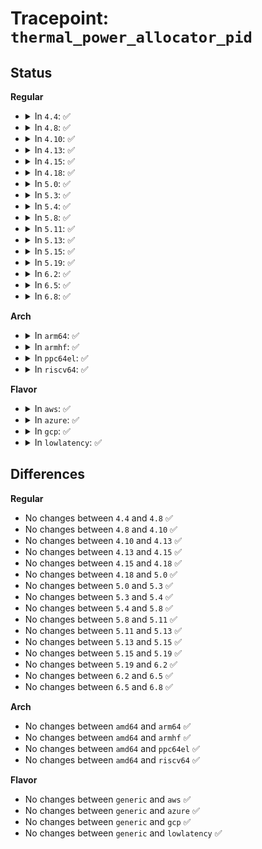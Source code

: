 # Tracepoint: <code>thermal_power_allocator_pid</code>

## Status
<b>Regular</b>
<ul>
<li>
<details>
<summary>In <code>4.4</code>: ✅</summary>

Event:

```c
struct trace_event_raw_thermal_power_allocator_pid {
    struct trace_entry ent;
    int tz_id;
    s32 err;
    s32 err_integral;
    s64 p;
    s64 i;
    s64 d;
    s32 output;
    char __data[0];
};
```
Function:

```c
void trace_event_raw_event_thermal_power_allocator_pid(void *__data, struct thermal_zone_device *tz, s32 err, s32 err_integral, s64 p, s64 i, s64 d, s32 output);
```
</details>
</li>
<li>
<details>
<summary>In <code>4.8</code>: ✅</summary>

Event:

```c
struct trace_event_raw_thermal_power_allocator_pid {
    struct trace_entry ent;
    int tz_id;
    s32 err;
    s32 err_integral;
    s64 p;
    s64 i;
    s64 d;
    s32 output;
    char __data[0];
};
```
Function:

```c
void trace_event_raw_event_thermal_power_allocator_pid(void *__data, struct thermal_zone_device *tz, s32 err, s32 err_integral, s64 p, s64 i, s64 d, s32 output);
```
</details>
</li>
<li>
<details>
<summary>In <code>4.10</code>: ✅</summary>

Event:

```c
struct trace_event_raw_thermal_power_allocator_pid {
    struct trace_entry ent;
    int tz_id;
    s32 err;
    s32 err_integral;
    s64 p;
    s64 i;
    s64 d;
    s32 output;
    char __data[0];
};
```
Function:

```c
void trace_event_raw_event_thermal_power_allocator_pid(void *__data, struct thermal_zone_device *tz, s32 err, s32 err_integral, s64 p, s64 i, s64 d, s32 output);
```
</details>
</li>
<li>
<details>
<summary>In <code>4.13</code>: ✅</summary>

Event:

```c
struct trace_event_raw_thermal_power_allocator_pid {
    struct trace_entry ent;
    int tz_id;
    s32 err;
    s32 err_integral;
    s64 p;
    s64 i;
    s64 d;
    s32 output;
    char __data[0];
};
```
Function:

```c
void trace_event_raw_event_thermal_power_allocator_pid(void *__data, struct thermal_zone_device *tz, s32 err, s32 err_integral, s64 p, s64 i, s64 d, s32 output);
```
</details>
</li>
<li>
<details>
<summary>In <code>4.15</code>: ✅</summary>

Event:

```c
struct trace_event_raw_thermal_power_allocator_pid {
    struct trace_entry ent;
    int tz_id;
    s32 err;
    s32 err_integral;
    s64 p;
    s64 i;
    s64 d;
    s32 output;
    char __data[0];
};
```
Function:

```c
void trace_event_raw_event_thermal_power_allocator_pid(void *__data, struct thermal_zone_device *tz, s32 err, s32 err_integral, s64 p, s64 i, s64 d, s32 output);
```
</details>
</li>
<li>
<details>
<summary>In <code>4.18</code>: ✅</summary>

Event:

```c
struct trace_event_raw_thermal_power_allocator_pid {
    struct trace_entry ent;
    int tz_id;
    s32 err;
    s32 err_integral;
    s64 p;
    s64 i;
    s64 d;
    s32 output;
    char __data[0];
};
```
Function:

```c
void trace_event_raw_event_thermal_power_allocator_pid(void *__data, struct thermal_zone_device *tz, s32 err, s32 err_integral, s64 p, s64 i, s64 d, s32 output);
```
</details>
</li>
<li>
<details>
<summary>In <code>5.0</code>: ✅</summary>

Event:

```c
struct trace_event_raw_thermal_power_allocator_pid {
    struct trace_entry ent;
    int tz_id;
    s32 err;
    s32 err_integral;
    s64 p;
    s64 i;
    s64 d;
    s32 output;
    char __data[0];
};
```
Function:

```c
void trace_event_raw_event_thermal_power_allocator_pid(void *__data, struct thermal_zone_device *tz, s32 err, s32 err_integral, s64 p, s64 i, s64 d, s32 output);
```
</details>
</li>
<li>
<details>
<summary>In <code>5.3</code>: ✅</summary>

Event:

```c
struct trace_event_raw_thermal_power_allocator_pid {
    struct trace_entry ent;
    int tz_id;
    s32 err;
    s32 err_integral;
    s64 p;
    s64 i;
    s64 d;
    s32 output;
    char __data[0];
};
```
Function:

```c
void trace_event_raw_event_thermal_power_allocator_pid(void *__data, struct thermal_zone_device *tz, s32 err, s32 err_integral, s64 p, s64 i, s64 d, s32 output);
```
</details>
</li>
<li>
<details>
<summary>In <code>5.4</code>: ✅</summary>

Event:

```c
struct trace_event_raw_thermal_power_allocator_pid {
    struct trace_entry ent;
    int tz_id;
    s32 err;
    s32 err_integral;
    s64 p;
    s64 i;
    s64 d;
    s32 output;
    char __data[0];
};
```
Function:

```c
void trace_event_raw_event_thermal_power_allocator_pid(void *__data, struct thermal_zone_device *tz, s32 err, s32 err_integral, s64 p, s64 i, s64 d, s32 output);
```
</details>
</li>
<li>
<details>
<summary>In <code>5.8</code>: ✅</summary>

Event:

```c
struct trace_event_raw_thermal_power_allocator_pid {
    struct trace_entry ent;
    int tz_id;
    s32 err;
    s32 err_integral;
    s64 p;
    s64 i;
    s64 d;
    s32 output;
    char __data[0];
};
```
Function:

```c
void trace_event_raw_event_thermal_power_allocator_pid(void *__data, struct thermal_zone_device *tz, s32 err, s32 err_integral, s64 p, s64 i, s64 d, s32 output);
```
</details>
</li>
<li>
<details>
<summary>In <code>5.11</code>: ✅</summary>

Event:

```c
struct trace_event_raw_thermal_power_allocator_pid {
    struct trace_entry ent;
    int tz_id;
    s32 err;
    s32 err_integral;
    s64 p;
    s64 i;
    s64 d;
    s32 output;
    char __data[0];
};
```
Function:

```c
void trace_event_raw_event_thermal_power_allocator_pid(void *__data, struct thermal_zone_device *tz, s32 err, s32 err_integral, s64 p, s64 i, s64 d, s32 output);
```
</details>
</li>
<li>
<details>
<summary>In <code>5.13</code>: ✅</summary>

Event:

```c
struct trace_event_raw_thermal_power_allocator_pid {
    struct trace_entry ent;
    int tz_id;
    s32 err;
    s32 err_integral;
    s64 p;
    s64 i;
    s64 d;
    s32 output;
    char __data[0];
};
```
Function:

```c
void trace_event_raw_event_thermal_power_allocator_pid(void *__data, struct thermal_zone_device *tz, s32 err, s32 err_integral, s64 p, s64 i, s64 d, s32 output);
```
</details>
</li>
<li>
<details>
<summary>In <code>5.15</code>: ✅</summary>

Event:

```c
struct trace_event_raw_thermal_power_allocator_pid {
    struct trace_entry ent;
    int tz_id;
    s32 err;
    s32 err_integral;
    s64 p;
    s64 i;
    s64 d;
    s32 output;
    char __data[0];
};
```
Function:

```c
void trace_event_raw_event_thermal_power_allocator_pid(void *__data, struct thermal_zone_device *tz, s32 err, s32 err_integral, s64 p, s64 i, s64 d, s32 output);
```
</details>
</li>
<li>
<details>
<summary>In <code>5.19</code>: ✅</summary>

Event:

```c
struct trace_event_raw_thermal_power_allocator_pid {
    struct trace_entry ent;
    int tz_id;
    s32 err;
    s32 err_integral;
    s64 p;
    s64 i;
    s64 d;
    s32 output;
    char __data[0];
};
```
Function:

```c
void trace_event_raw_event_thermal_power_allocator_pid(void *__data, struct thermal_zone_device *tz, s32 err, s32 err_integral, s64 p, s64 i, s64 d, s32 output);
```
</details>
</li>
<li>
<details>
<summary>In <code>6.2</code>: ✅</summary>

Event:

```c
struct trace_event_raw_thermal_power_allocator_pid {
    struct trace_entry ent;
    int tz_id;
    s32 err;
    s32 err_integral;
    s64 p;
    s64 i;
    s64 d;
    s32 output;
    char __data[0];
};
```
Function:

```c
void trace_event_raw_event_thermal_power_allocator_pid(void *__data, struct thermal_zone_device *tz, s32 err, s32 err_integral, s64 p, s64 i, s64 d, s32 output);
```
</details>
</li>
<li>
<details>
<summary>In <code>6.5</code>: ✅</summary>

Event:

```c
struct trace_event_raw_thermal_power_allocator_pid {
    struct trace_entry ent;
    int tz_id;
    s32 err;
    s32 err_integral;
    s64 p;
    s64 i;
    s64 d;
    s32 output;
    char __data[0];
};
```
Function:

```c
void trace_event_raw_event_thermal_power_allocator_pid(void *__data, struct thermal_zone_device *tz, s32 err, s32 err_integral, s64 p, s64 i, s64 d, s32 output);
```
</details>
</li>
<li>
<details>
<summary>In <code>6.8</code>: ✅</summary>

Event:

```c
struct trace_event_raw_thermal_power_allocator_pid {
    struct trace_entry ent;
    int tz_id;
    s32 err;
    s32 err_integral;
    s64 p;
    s64 i;
    s64 d;
    s32 output;
    char __data[0];
};
```
Function:

```c
void trace_event_raw_event_thermal_power_allocator_pid(void *__data, struct thermal_zone_device *tz, s32 err, s32 err_integral, s64 p, s64 i, s64 d, s32 output);
```
</details>
</li>
</ul>
<b>Arch</b>
<ul>
<li>
<details>
<summary>In <code>arm64</code>: ✅</summary>

Event:

```c
struct trace_event_raw_thermal_power_allocator_pid {
    struct trace_entry ent;
    int tz_id;
    s32 err;
    s32 err_integral;
    s64 p;
    s64 i;
    s64 d;
    s32 output;
    char __data[0];
};
```
Function:

```c
void trace_event_raw_event_thermal_power_allocator_pid(void *__data, struct thermal_zone_device *tz, s32 err, s32 err_integral, s64 p, s64 i, s64 d, s32 output);
```
</details>
</li>
<li>
<details>
<summary>In <code>armhf</code>: ✅</summary>

Event:

```c
struct trace_event_raw_thermal_power_allocator_pid {
    struct trace_entry ent;
    int tz_id;
    s32 err;
    s32 err_integral;
    s64 p;
    s64 i;
    s64 d;
    s32 output;
    char __data[0];
};
```
Function:

```c
void trace_event_raw_event_thermal_power_allocator_pid(void *__data, struct thermal_zone_device *tz, s32 err, s32 err_integral, s64 p, s64 i, s64 d, s32 output);
```
</details>
</li>
<li>
<details>
<summary>In <code>ppc64el</code>: ✅</summary>

Event:

```c
struct trace_event_raw_thermal_power_allocator_pid {
    struct trace_entry ent;
    int tz_id;
    s32 err;
    s32 err_integral;
    s64 p;
    s64 i;
    s64 d;
    s32 output;
    char __data[0];
};
```
Function:

```c
void trace_event_raw_event_thermal_power_allocator_pid(void *__data, struct thermal_zone_device *tz, s32 err, s32 err_integral, s64 p, s64 i, s64 d, s32 output);
```
</details>
</li>
<li>
<details>
<summary>In <code>riscv64</code>: ✅</summary>

Event:

```c
struct trace_event_raw_thermal_power_allocator_pid {
    struct trace_entry ent;
    int tz_id;
    s32 err;
    s32 err_integral;
    s64 p;
    s64 i;
    s64 d;
    s32 output;
    char __data[0];
};
```
Function:

```c
void trace_event_raw_event_thermal_power_allocator_pid(void *__data, struct thermal_zone_device *tz, s32 err, s32 err_integral, s64 p, s64 i, s64 d, s32 output);
```
</details>
</li>
</ul>
<b>Flavor</b>
<ul>
<li>
<details>
<summary>In <code>aws</code>: ✅</summary>

Event:

```c
struct trace_event_raw_thermal_power_allocator_pid {
    struct trace_entry ent;
    int tz_id;
    s32 err;
    s32 err_integral;
    s64 p;
    s64 i;
    s64 d;
    s32 output;
    char __data[0];
};
```
Function:

```c
void trace_event_raw_event_thermal_power_allocator_pid(void *__data, struct thermal_zone_device *tz, s32 err, s32 err_integral, s64 p, s64 i, s64 d, s32 output);
```
</details>
</li>
<li>
<details>
<summary>In <code>azure</code>: ✅</summary>

Event:

```c
struct trace_event_raw_thermal_power_allocator_pid {
    struct trace_entry ent;
    int tz_id;
    s32 err;
    s32 err_integral;
    s64 p;
    s64 i;
    s64 d;
    s32 output;
    char __data[0];
};
```
Function:

```c
void trace_event_raw_event_thermal_power_allocator_pid(void *__data, struct thermal_zone_device *tz, s32 err, s32 err_integral, s64 p, s64 i, s64 d, s32 output);
```
</details>
</li>
<li>
<details>
<summary>In <code>gcp</code>: ✅</summary>

Event:

```c
struct trace_event_raw_thermal_power_allocator_pid {
    struct trace_entry ent;
    int tz_id;
    s32 err;
    s32 err_integral;
    s64 p;
    s64 i;
    s64 d;
    s32 output;
    char __data[0];
};
```
Function:

```c
void trace_event_raw_event_thermal_power_allocator_pid(void *__data, struct thermal_zone_device *tz, s32 err, s32 err_integral, s64 p, s64 i, s64 d, s32 output);
```
</details>
</li>
<li>
<details>
<summary>In <code>lowlatency</code>: ✅</summary>

Event:

```c
struct trace_event_raw_thermal_power_allocator_pid {
    struct trace_entry ent;
    int tz_id;
    s32 err;
    s32 err_integral;
    s64 p;
    s64 i;
    s64 d;
    s32 output;
    char __data[0];
};
```
Function:

```c
void trace_event_raw_event_thermal_power_allocator_pid(void *__data, struct thermal_zone_device *tz, s32 err, s32 err_integral, s64 p, s64 i, s64 d, s32 output);
```
</details>
</li>
</ul>

## Differences
<b>Regular</b>
<ul>
<li>
No changes between <code>4.4</code> and <code>4.8</code> ✅
</li>
<li>
No changes between <code>4.8</code> and <code>4.10</code> ✅
</li>
<li>
No changes between <code>4.10</code> and <code>4.13</code> ✅
</li>
<li>
No changes between <code>4.13</code> and <code>4.15</code> ✅
</li>
<li>
No changes between <code>4.15</code> and <code>4.18</code> ✅
</li>
<li>
No changes between <code>4.18</code> and <code>5.0</code> ✅
</li>
<li>
No changes between <code>5.0</code> and <code>5.3</code> ✅
</li>
<li>
No changes between <code>5.3</code> and <code>5.4</code> ✅
</li>
<li>
No changes between <code>5.4</code> and <code>5.8</code> ✅
</li>
<li>
No changes between <code>5.8</code> and <code>5.11</code> ✅
</li>
<li>
No changes between <code>5.11</code> and <code>5.13</code> ✅
</li>
<li>
No changes between <code>5.13</code> and <code>5.15</code> ✅
</li>
<li>
No changes between <code>5.15</code> and <code>5.19</code> ✅
</li>
<li>
No changes between <code>5.19</code> and <code>6.2</code> ✅
</li>
<li>
No changes between <code>6.2</code> and <code>6.5</code> ✅
</li>
<li>
No changes between <code>6.5</code> and <code>6.8</code> ✅
</li>
</ul>
<b>Arch</b>
<ul>
<li>
No changes between <code>amd64</code> and <code>arm64</code> ✅
</li>
<li>
No changes between <code>amd64</code> and <code>armhf</code> ✅
</li>
<li>
No changes between <code>amd64</code> and <code>ppc64el</code> ✅
</li>
<li>
No changes between <code>amd64</code> and <code>riscv64</code> ✅
</li>
</ul>
<b>Flavor</b>
<ul>
<li>
No changes between <code>generic</code> and <code>aws</code> ✅
</li>
<li>
No changes between <code>generic</code> and <code>azure</code> ✅
</li>
<li>
No changes between <code>generic</code> and <code>gcp</code> ✅
</li>
<li>
No changes between <code>generic</code> and <code>lowlatency</code> ✅
</li>
</ul>
